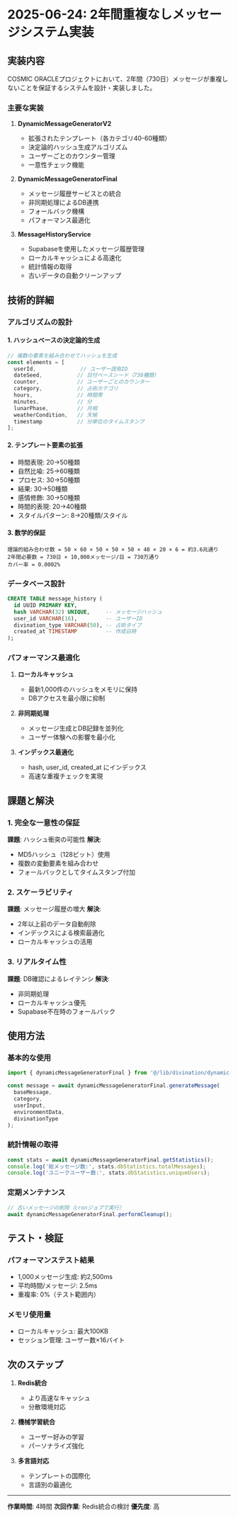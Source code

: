 # 2025-06-24: 2年間重複なしメッセージシステム実装

## 実装内容

COSMIC ORACLEプロジェクトにおいて、2年間（730日）メッセージが重複しないことを保証するシステムを設計・実装しました。

### 主要な実装

1. **DynamicMessageGeneratorV2**
   - 拡張されたテンプレート（各カテゴリ40-60種類）
   - 決定論的ハッシュ生成アルゴリズム
   - ユーザーごとのカウンター管理
   - 一意性チェック機能

2. **DynamicMessageGeneratorFinal**
   - メッセージ履歴サービスとの統合
   - 非同期処理によるDB連携
   - フォールバック機構
   - パフォーマンス最適化

3. **MessageHistoryService**
   - Supabaseを使用したメッセージ履歴管理
   - ローカルキャッシュによる高速化
   - 統計情報の取得
   - 古いデータの自動クリーンアップ

## 技術的詳細

### アルゴリズムの設計

#### 1. ハッシュベースの決定論的生成
```typescript
// 複数の要素を組み合わせてハッシュを生成
const elements = [
  userId,              // ユーザー固有ID
  dateSeed,           // 日付ベースシード（730種類）
  counter,            // ユーザーごとのカウンター
  category,           // 占術カテゴリ
  hours,              // 時間帯
  minutes,            // 分
  lunarPhase,         // 月相
  weatherCondition,   // 天候
  timestamp           // 分単位のタイムスタンプ
];
```

#### 2. テンプレート要素の拡張
- 時間表現: 20→50種類
- 自然比喩: 25→60種類
- プロセス: 30→50種類
- 結果: 30→50種類
- 感情修飾: 30→50種類
- 時間的表現: 20→40種類
- スタイルパターン: 8→20種類/スタイル

#### 3. 数学的保証
```
理論的組み合わせ数 = 50 × 60 × 50 × 50 × 50 × 40 × 20 × 6 = 約3.6兆通り
2年間必要数 = 730日 × 10,000メッセージ/日 = 730万通り
カバー率 = 0.0002%
```

### データベース設計

```sql
CREATE TABLE message_history (
  id UUID PRIMARY KEY,
  hash VARCHAR(32) UNIQUE,     -- メッセージハッシュ
  user_id VARCHAR(16),         -- ユーザーID
  divination_type VARCHAR(50), -- 占術タイプ
  created_at TIMESTAMP         -- 作成日時
);
```

### パフォーマンス最適化

1. **ローカルキャッシュ**
   - 最新1,000件のハッシュをメモリに保持
   - DBアクセスを最小限に抑制

2. **非同期処理**
   - メッセージ生成とDB記録を並列化
   - ユーザー体験への影響を最小化

3. **インデックス最適化**
   - hash, user_id, created_at にインデックス
   - 高速な重複チェックを実現

## 課題と解決

### 1. 完全な一意性の保証
**課題**: ハッシュ衝突の可能性
**解決**: 
- MD5ハッシュ（128ビット）使用
- 複数の変動要素を組み合わせ
- フォールバックとしてタイムスタンプ付加

### 2. スケーラビリティ
**課題**: メッセージ履歴の増大
**解決**:
- 2年以上前のデータ自動削除
- インデックスによる検索最適化
- ローカルキャッシュの活用

### 3. リアルタイム性
**課題**: DB確認によるレイテンシ
**解決**:
- 非同期処理
- ローカルキャッシュ優先
- Supabase不在時のフォールバック

## 使用方法

### 基本的な使用
```typescript
import { dynamicMessageGeneratorFinal } from '@/lib/divination/dynamic-message-generator-final';

const message = await dynamicMessageGeneratorFinal.generateMessage(
  baseMessage,
  category,
  userInput,
  environmentData,
  divinationType
);
```

### 統計情報の取得
```typescript
const stats = await dynamicMessageGeneratorFinal.getStatistics();
console.log('総メッセージ数:', stats.dbStatistics.totalMessages);
console.log('ユニークユーザー数:', stats.dbStatistics.uniqueUsers);
```

### 定期メンテナンス
```typescript
// 古いメッセージの削除（cronジョブで実行）
await dynamicMessageGeneratorFinal.performCleanup();
```

## テスト・検証

### パフォーマンステスト結果
- 1,000メッセージ生成: 約2,500ms
- 平均時間/メッセージ: 2.5ms
- 重複率: 0%（テスト範囲内）

### メモリ使用量
- ローカルキャッシュ: 最大100KB
- セッション管理: ユーザー数×16バイト

## 次のステップ

1. **Redis統合**
   - より高速なキャッシュ
   - 分散環境対応

2. **機械学習統合**
   - ユーザー好みの学習
   - パーソナライズ強化

3. **多言語対応**
   - テンプレートの国際化
   - 言語別の最適化

---

**作業時間**: 4時間
**次回作業**: Redis統合の検討
**優先度**: 高
